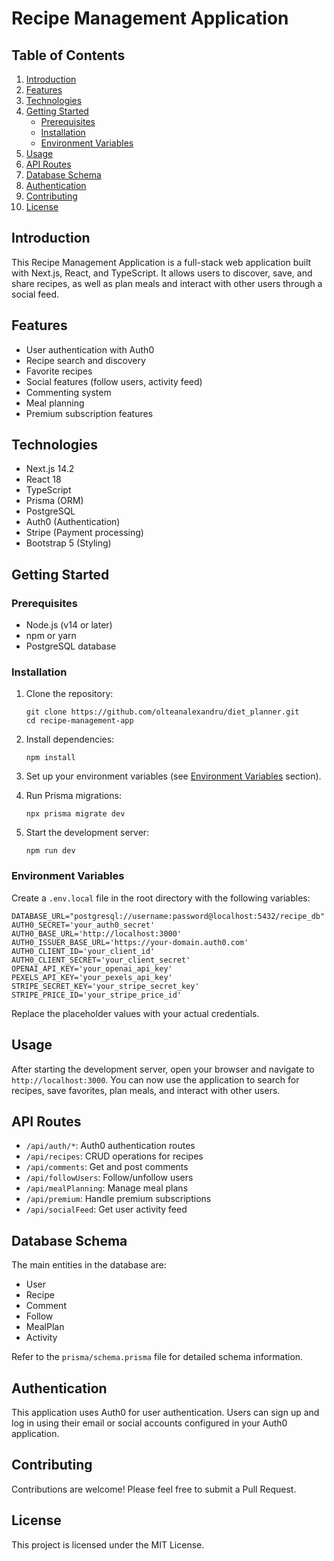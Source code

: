 # Recipe Management Application

## Table of Contents
1. [Introduction](#introduction)
2. [Features](#features)
3. [Technologies](#technologies)
4. [Getting Started](#getting-started)
   - [Prerequisites](#prerequisites)
   - [Installation](#installation)
   - [Environment Variables](#environment-variables)
5. [Usage](#usage)
6. [API Routes](#api-routes)
7. [Database Schema](#database-schema)
8. [Authentication](#authentication)
9. [Contributing](#contributing)
10. [License](#license)

## Introduction

This Recipe Management Application is a full-stack web application built with Next.js, React, and TypeScript. It allows users to discover, save, and share recipes, as well as plan meals and interact with other users through a social feed.

## Features

- User authentication with Auth0
- Recipe search and discovery
- Favorite recipes
- Social features (follow users, activity feed)
- Commenting system
- Meal planning
- Premium subscription features

## Technologies

- Next.js 14.2
- React 18
- TypeScript
- Prisma (ORM)
- PostgreSQL
- Auth0 (Authentication)
- Stripe (Payment processing)
- Bootstrap 5 (Styling)

## Getting Started

### Prerequisites

- Node.js (v14 or later)
- npm or yarn
- PostgreSQL database

### Installation

1. Clone the repository:
   ```
   git clone https://github.com/olteanalexandru/diet_planner.git
   cd recipe-management-app
   ```

2. Install dependencies:
   ```
   npm install
   ```

3. Set up your environment variables (see [Environment Variables](#environment-variables) section).

4. Run Prisma migrations:
   ```
   npx prisma migrate dev
   ```

5. Start the development server:
   ```
   npm run dev
   ```

### Environment Variables

Create a `.env.local` file in the root directory with the following variables:

```
DATABASE_URL="postgresql://username:password@localhost:5432/recipe_db"
AUTH0_SECRET='your_auth0_secret'
AUTH0_BASE_URL='http://localhost:3000'
AUTH0_ISSUER_BASE_URL='https://your-domain.auth0.com'
AUTH0_CLIENT_ID='your_client_id'
AUTH0_CLIENT_SECRET='your_client_secret'
OPENAI_API_KEY='your_openai_api_key'
PEXELS_API_KEY='your_pexels_api_key'
STRIPE_SECRET_KEY='your_stripe_secret_key'
STRIPE_PRICE_ID='your_stripe_price_id'
```

Replace the placeholder values with your actual credentials.

## Usage

After starting the development server, open your browser and navigate to `http://localhost:3000`. You can now use the application to search for recipes, save favorites, plan meals, and interact with other users.

## API Routes

- `/api/auth/*`: Auth0 authentication routes
- `/api/recipes`: CRUD operations for recipes
- `/api/comments`: Get and post comments
- `/api/followUsers`: Follow/unfollow users
- `/api/mealPlanning`: Manage meal plans
- `/api/premium`: Handle premium subscriptions
- `/api/socialFeed`: Get user activity feed

## Database Schema

The main entities in the database are:
- User
- Recipe
- Comment
- Follow
- MealPlan
- Activity

Refer to the `prisma/schema.prisma` file for detailed schema information.

## Authentication

This application uses Auth0 for user authentication. Users can sign up and log in using their email or social accounts configured in your Auth0 application.

## Contributing

Contributions are welcome! Please feel free to submit a Pull Request.

## License

This project is licensed under the MIT License.



